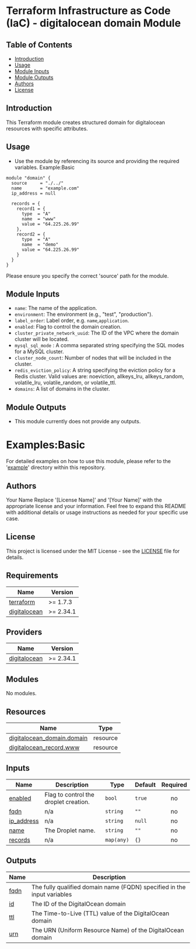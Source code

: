 # Terraform Infrastructure as Code (IaC) - digitalocean domain Module

## Table of Contents
- [Introduction](#introduction)
- [Usage](#usage)
- [Module Inputs](#module-inputs)
- [Module Outputs](#module-outputs)
- [Authors](#authors)
- [License](#license)

## Introduction
This Terraform module creates structured domain for digitalocean resources with specific attributes.

## Usage

- Use the module by referencing its source and providing the required variables.
Example:Basic
```hcl
module "domain" {
  source     = "./../"
  name       = "example.com"
  ip_address = null

  records = {
    record1 = {
      type  = "A"
      name  = "www"
      value = "64.225.26.99"
    },
    record2 = {
      type  = "A"
      name  = "demo"
      value = "64.225.26.99"
    }
  }
}
```
Please ensure you specify the correct 'source' path for the module.

## Module Inputs

- `name`: The name of the application.
- `environment`: The environment (e.g., "test", "production").
- `label_order`: Label order, e.g. `name`,`application`.
- `enabled`: Flag to control the domain creation.
- `cluster_private_network_uuid`: The ID of the VPC where the domain cluster will be located.
- `mysql_sql_mode` : A comma separated string specifying the SQL modes for a MySQL cluster.
- `cluster_node_count`: Number of nodes that will be included in the cluster.
- `redis_eviction_policy`: A string specifying the eviction policy for a Redis cluster. Valid values are: noeviction, allkeys_lru, allkeys_random, volatile_lru, volatile_random, or volatile_ttl.
- `domains`: A list of domains in the cluster.

## Module Outputs
- This module currently does not provide any outputs.

# Examples:Basic
For detailed examples on how to use this module, please refer to the '[example](https://github.com/sohanyadav/terraform-digitalocean-domain/tree/master/_example)' directory within this repository.

## Authors
Your Name
Replace '[License Name]' and '[Your Name]' with the appropriate license and your information. Feel free to expand this README with additional details or usage instructions as needed for your specific use case.

## License
This project is licensed under the MIT License - see the [LICENSE](https://github.com/sohanyadav/terraform-digitalocean-domain/blob/master/LICENSE) file for details.



<!-- BEGIN_TF_DOCS -->
## Requirements

| Name | Version |
|------|---------|
| <a name="requirement_terraform"></a> [terraform](#requirement\_terraform) | >= 1.7.3 |
| <a name="requirement_digitalocean"></a> [digitalocean](#requirement\_digitalocean) | >= 2.34.1 |

## Providers

| Name | Version |
|------|---------|
| <a name="provider_digitalocean"></a> [digitalocean](#provider\_digitalocean) | >= 2.34.1 |

## Modules

No modules.

## Resources

| Name | Type |
|------|------|
| [digitalocean_domain.domain](https://registry.terraform.io/providers/digitalocean/digitalocean/latest/docs/resources/domain) | resource |
| [digitalocean_record.www](https://registry.terraform.io/providers/digitalocean/digitalocean/latest/docs/resources/record) | resource |

## Inputs

| Name | Description | Type | Default | Required |
|------|-------------|------|---------|:--------:|
| <a name="input_enabled"></a> [enabled](#input\_enabled) | Flag to control the droplet creation. | `bool` | `true` | no |
| <a name="input_fqdn"></a> [fqdn](#input\_fqdn) | n/a | `string` | `""` | no |
| <a name="input_ip_address"></a> [ip\_address](#input\_ip\_address) | n/a | `string` | `null` | no |
| <a name="input_name"></a> [name](#input\_name) | The Droplet name. | `string` | `""` | no |
| <a name="input_records"></a> [records](#input\_records) | n/a | `map(any)` | `{}` | no |

## Outputs

| Name | Description |
|------|-------------|
| <a name="output_fqdn"></a> [fqdn](#output\_fqdn) | The fully qualified domain name (FQDN) specified in the input variables |
| <a name="output_id"></a> [id](#output\_id) | The ID of the DigitalOcean domain |
| <a name="output_ttl"></a> [ttl](#output\_ttl) | The Time-to-Live (TTL) value of the DigitalOcean domain |
| <a name="output_urn"></a> [urn](#output\_urn) | The URN (Uniform Resource Name) of the DigitalOcean domain |
<!-- END_TF_DOCS -->